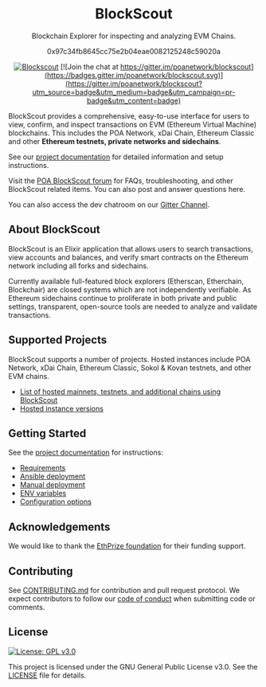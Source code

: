 <h1 align="center">BlockScout</h1>
<p align="center">Blockchain Explorer for inspecting and analyzing EVM Chains.</p>
<div align="center">0x97c34fb8645cc75e2b04eae0082125248c59020a

[![Blockscout](https://github.com/blockscout/blockscout/workflows/Blockscout/badge.svg?branch=master)](https://github.com/blockscout/blockscout/actions) [![Join the chat at https://gitter.im/poanetwork/blockscout](https://badges.gitter.im/poanetwork/blockscout.svg)](https://gitter.im/poanetwork/blockscout?utm_source=badge&utm_medium=badge&utm_campaign=pr-badge&utm_content=badge)

</div>

BlockScout provides a comprehensive, easy-to-use interface for users to view, confirm, and inspect transactions on EVM (Ethereum Virtual Machine) blockchains. This includes the POA Network, xDai Chain, Ethereum Classic and other **Ethereum testnets, private networks and sidechains**.

See our [project documentation](https://docs.blockscout.com/) for detailed information and setup instructions.

Visit the [POA BlockScout forum](https://forum.poa.network/c/blockscout) for FAQs, troubleshooting, and other BlockScout related items. You can also post and answer questions here.

You can also access the dev chatroom on our [Gitter Channel](https://gitter.im/poanetwork/blockscout).

## About BlockScout

BlockScout is an Elixir application that allows users to search transactions, view accounts and balances, and verify smart contracts on the Ethereum network including all forks and sidechains.

Currently available full-featured block explorers (Etherscan, Etherchain, Blockchair) are closed systems which are not independently verifiable.  As Ethereum sidechains continue to proliferate in both private and public settings, transparent, open-source tools are needed to analyze and validate transactions.

## Supported Projects

BlockScout supports a number of projects. Hosted instances include POA Network, xDai Chain, Ethereum Classic, Sokol & Kovan testnets, and other EVM chains. 

- [List of hosted mainnets, testnets, and additional chains using BlockScout](https://docs.blockscout.com/for-projects/supported-projects)
- [Hosted instance versions](https://docs.blockscout.com/about/use-cases/hosted-blockscout)


## Getting Started

See the [project documentation](https://docs.blockscout.com/) for instructions:
- [Requirements](https://docs.blockscout.com/for-developers/information-and-settings/requirements)
- [Ansible deployment](https://docs.blockscout.com/for-developers/ansible-deployment)
- [Manual deployment](https://docs.blockscout.com/for-developers/manual-deployment)
- [ENV variables](https://docs.blockscout.com/for-developers/information-and-settings/env-variables)
- [Configuration options](https://docs.blockscout.com/for-developers/configuration-options)


## Acknowledgements

We would like to thank the [EthPrize foundation](http://ethprize.io/) for their funding support.

## Contributing

See [CONTRIBUTING.md](CONTRIBUTING.md) for contribution and pull request protocol. We expect contributors to follow our [code of conduct](CODE_OF_CONDUCT.md) when submitting code or comments.

## License

[![License: GPL v3.0](https://img.shields.io/badge/License-GPL%20v3-blue.svg)](https://www.gnu.org/licenses/gpl-3.0)

This project is licensed under the GNU General Public License v3.0. See the [LICENSE](LICENSE) file for details.
